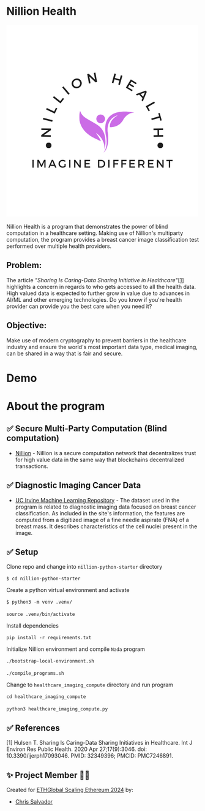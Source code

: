 # Nillion Health

![Project Logo](public/NillionHealthLogo.png) 

Nillion Health is a program that demonstrates the power of blind computation in a healthcare setting. Making use of Nillion's multiparty computation, the program provides a breast cancer image classification test performed over multiple health providers.

## Problem:
The article *"Sharing Is Caring-Data Sharing Initiative in Healthcare"*[[1]](#1) highlights a concern in regards to who gets accessed to all the health data. High valued data is expected to further grow in value due to advances in AI/ML and other emerging technologies. Do you know if you're health provider can provide you the best care when you need it?

## Objective: 
Make use of modern cryptography to prevent barriers in the healthcare industry and ensure the world's most important data type, medical imaging, can be shared in a way that is fair and secure.

# Demo


# About the program

## ✅ Secure Multi-Party Computation (Blind computation)

- [Nillion](https://nillion.com/) - Nillion is a secure computation network that decentralizes trust for high value data in the same way that blockchains decentralized transactions.

## ✅ Diagnostic Imaging Cancer Data

- [UC Irvine Machine Learning Repository](https://archive.ics.uci.edu/dataset/17/breast+cancer+wisconsin+diagnostic) - The dataset used in the program is related to diagnostic imaging data focused on breast cancer classification. As included in the site's information, the features are computed from a digitized image of a fine needle aspirate (FNA) of a breast mass. It describes characteristics of the cell nuclei present in the image.



## ✅ Setup

Clone repo and change into `nillion-python-starter` directory 
```
$ cd nillion-python-starter
```

Create a python virtual environment and activate
```
$ python3 -m venv .venv/

source .venv/bin/activate
```

Install dependencies
```
pip install -r requirements.txt
```

Initialize Nillion environment and compile `Nada` program
```
./bootstrap-local-environment.sh

./compile_programs.sh
```

Change to `healthcare_imaging_compute` directory and run program
```
cd healthcare_imaging_compute

python3 healthcare_imaging_compute.py
```

## ✅ References
<a id="1">[1]</a>
Hulsen T. Sharing Is Caring-Data Sharing Initiatives in Healthcare. Int J Environ Res Public Health. 2020 Apr 27;17(9):3046. doi: 10.3390/ijerph17093046. PMID: 32349396; PMCID: PMC7246891.

## ✨ Project Member 👨‍💻

Created for [ETHGlobal Scaling Ethereum 2024](https://ethglobal.com/events/scaling2024) by:

- [Chris Salvador](https://github.com/csalvador58) 

